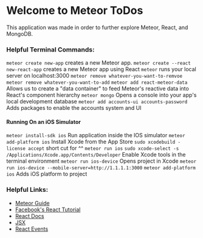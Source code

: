 # Welcome to Meteor ToDos
This application was made in order to further explore Meteor, React, and MongoDB.


### Helpful Terminal Commands:
`meteor create new-app` creates a new Meteor app.
`meteor create --react new-react-app` creates a new Meteor app using React
`meteor` runs your local server on localhost:3000
`meteor remove whatever-you-want-to-remvoe`
`meteor remove whatever-you-want-to-add`
`meteor add react-meteor-data` Allows us to create a "data container" to feed Meteor's reactive data into React's component hierarchy
`meteor mongo` Opens a console into your app's local development database
`meteor add accounts-ui accounts-password` Adds packages to enable the accounts system and UI

#### Running On an iOS Simulator
`meteor install-sdk ios` Run application inside the IOS simulator
`meteor add-platform ios` Install Xcode from the App Store
`sudo xcodebuild -license accept` short cut for ^^
`meteor run ios`
`sudo xcode-select -s /Applications/Xcode.app/Contents/Developer` Enable Xcode tools in the terminal environment
`meteor run ios-device` Opens project in Xcode
`meteor run ios-device --mobile-server=http://1.1.1.1:3000`
`meteor add-platform ios` Adds iOS platform to project

### Helpful Links:
- [Meteor Guide](https://guide.meteor.com/)
- [Facebook's React Tutorial](https://reactjs.org/tutorial/tutorial.html)
- [React Docs](https://reactjs.org/)
- [JSX](https://reactjs.org/docs/jsx-in-depth.html)
- [React Events](https://reactjs.org/docs/events.html)
